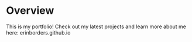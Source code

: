 # Overview

This is my portfolio! Check out my latest projects and learn more about me here: erinborders.github.io